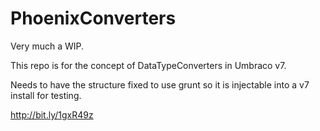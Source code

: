PhoenixConverters
=================

Very much a WIP.

This repo is for the concept of DataTypeConverters in Umbraco v7.

Needs to have the structure fixed to use grunt so it is injectable into a v7 install for testing.

http://bit.ly/1gxR49z
